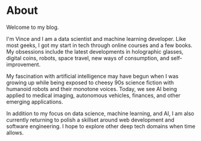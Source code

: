 # About

Welcome to my blog.

I'm Vince and I am a data scientist and machine learning developer. Like most geeks, I got my start in tech through online courses and a few books. My obsessions include the latest developments in holographic glasses, digital coins, robots, space travel, new ways of consumption, and self-improvement.

My fascination with artificial intelligence may have begun when I was growing up while being exposed to cheesy 90s science fiction with humanoid robots and their monotone voices. Today, we see AI being applied to medical imaging, autonomous vehicles, finances, and other emerging applications.

In addition to my focus on data science, machine learning, and AI, I am also currently returning to polish a skillset around web development and software engineering. I hope to explore other deep tech domains when time allows.
